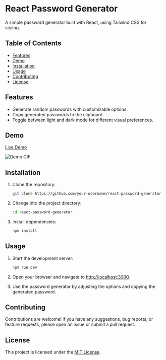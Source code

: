 # React Password Generator

A simple password generator built with React, using Tailwind CSS for styling.

## Table of Contents

- [Features](#features)
- [Demo](#demo)
- [Installation](#installation)
- [Usage](#usage)
- [Contributing](#contributing)
- [License](#license)

## Features

- Generate random passwords with customizable options.
- Copy generated passwords to the clipboard.
- Toggle between light and dark mode for different visual preferences.

## Demo

[Live Demo](#) <!-- Add a link to the live demo if available -->

![Demo GIF](/demo.png) <!-- Add a demo GIF or screenshots -->

## Installation

1. Clone the repository:

   ```bash
   git clone https://github.com/your-username/react-password-generator.git
   ```

2. Change into the project directory:

   ```bash
   cd react-password-generator
   ```

3. Install dependencies:

   ```bash
   npm install
   ```

## Usage

1. Start the development server:

   ```bash
   npm run dev
   ```

2. Open your browser and navigate to [http://localhost:3000](http://localhost:3000).

3. Use the password generator by adjusting the options and copying the generated password.

## Contributing

Contributions are welcome! If you have any suggestions, bug reports, or feature requests, please open an issue or submit a pull request.

## License

This project is licensed under the [MIT License](LICENSE).

